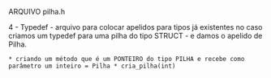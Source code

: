 ARQUIVO pilha.h

4 - Typedef - arquivo para colocar apelidos para tipos já existentes
    no caso criamos um typedef para uma pilha do tipo STRUCT - e damos o apelido de Pilha.

    * criando um método que é um PONTEIRO do tipo PILHA e recebe como parâmetro um inteiro = Pilha * cria_pilha(int)
